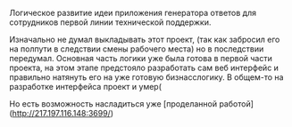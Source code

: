 Логическое развитие идеи приложения генератора ответов для сотрудников первой линии технической поддержки. 

Изначально не думал выкладывать этот проект, (так как забросил его на полпути в следствии смены рабочего места) но в последствии передумал. Основная часть логики уже была готова в первой части проекта, на этом этапе предстояло разработать сам веб интерфейс и правильно натянуть его на уже готовую бизнасслогику. В общем-то на разработке интерфейса проект и умер(

Но есть возможность насладиться уже [проделанной работой] (http://217.197.116.148:3699/)
